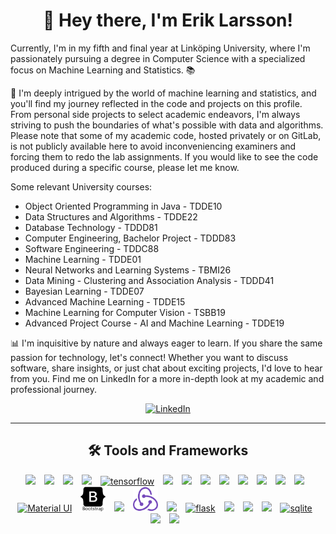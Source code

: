 <!--
Here are some ideas to get you started:

- 🔭 I’m currently working on ...
- 🌱 I’m currently learning ...
- 👯 I’m looking to collaborate on ...
- 🤔 I’m looking for help with ...
- 💬 Ask me about ...
- 📫 How to reach me: ...
- 😄 Pronouns: ...
- ⚡ Fun fact: ...
-->

<h1 align='center'>👋 Hey there, I'm Erik Larsson!</h1>

<p>Currently, I'm in my fifth and final year at Linköping University, where I'm passionately pursuing a degree in Computer Science with a specialized focus on Machine Learning and Statistics. 📚</p>

<p>🤖 I'm deeply intrigued by the world of machine learning and statistics, and you'll find my journey reflected in the code and projects on this profile. From personal side projects to select academic endeavors, I'm always striving to push the boundaries of what's possible with data and algorithms. Please note that some of my academic code, hosted privately or on GitLab, is not publicly available here to avoid inconveniencing examiners and forcing them to redo the lab assignments. If you would like to see the code produced during a specific course, please let me know. </p>

Some relevant University courses:
<ul>
  <li>Object Oriented Programming in Java - TDDE10</item>
  <li>Data Structures and Algorithms - TDDE22</item>
  <li>Database Technology - TDDD81</item>
  <li>Computer Engineering, Bachelor Project - TDDD83</item>
  <li>Software Engineering - TDDC88</item>
  <li>Machine Learning - TDDE01</item>
  <li>Neural Networks and Learning Systems - TBMI26</item>
  <li>Data Mining - Clustering and Association Analysis - TDDD41</item>
  <li>Bayesian Learning - TDDE07</item>
  <li>Advanced Machine Learning - TDDE15</item>
  <li>Machine Learning for Computer Vision - TSBB19</item>
  <li>Advanced Project Course - AI and Machine Learning - TDDE19</item>
</ul>

<p>📊 I'm inquisitive by nature and always eager to learn. If you share the same passion for technology, let's connect! Whether you want to discuss software, share insights, or just chat about exciting projects, I'd love to hear from you. Find me on LinkedIn for a more in-depth look at my academic and professional journey.</p>

<div align='center'>
  <a href="https://www.linkedin.com/in/erik-larsson-b19b42183/" target="_blank">
    <img src="https://img.shields.io/badge/linkedin-%230077B5.svg?&style=for-the-badge&logo=linkedin&logoColor=white&color=071A2C" alt="LinkedIn"/>
  </a>
</div>

---

<h2 align='center'>🛠️ Tools and Frameworks</h2>
<div align='center'>
<a href="https://git-scm.com"><img width=40px style='padding-right:10px;' src="https://cdn.jsdelivr.net/gh/devicons/devicon/icons/git/git-original.svg" /></a>
<a href="https://www.python.org"><img width=40px style='padding-right:10px;' src="https://cdn.jsdelivr.net/gh/devicons/devicon/icons/python/python-original.svg" /></a>
<a href="https://pytorch.org/"><img width=40px style='padding-right:10px;' src="https://cdn.jsdelivr.net/gh/devicons/devicon/icons/pytorch/pytorch-original.svg"/></a>
<a href="https://jupyter.org/"><img width=40px style='padding-right:10px;' src="https://cdn.jsdelivr.net/gh/devicons/devicon/icons/jupyter/jupyter-original-wordmark.svg"/></a>
<a href="https://www.tensorflow.org"><img src="https://www.vectorlogo.zone/logos/tensorflow/tensorflow-icon.svg" alt="tensorflow" width="40" height="40" style='padding-right:10px;'/></a>
<a href="https://www.r-project.org"><img width=40px style='padding-right:10px;' src="https://cdn.jsdelivr.net/gh/devicons/devicon/icons/r/r-original.svg" /></a>
<a href="https://posit.co/products/open-source/rstudio/"><img width=40px style='padding-right:10px;' src="https://cdn.jsdelivr.net/gh/devicons/devicon/icons/rstudio/rstudio-original.svg" /></a>
<a href="https://matlab.mathworks.com"><img width=40px style='padding-right:10px;' src="https://cdn.jsdelivr.net/gh/devicons/devicon/icons/matlab/matlab-original.svg"/></a>       
<a href="https://www.oracle.com/java/technologies/downloads/"><img width=40px style='padding-right:10px;' src="https://cdn.jsdelivr.net/gh/devicons/devicon/icons/java/java-original-wordmark.svg" /></a>
<a><img width=40px style='padding-right:10px;' src="https://cdn.jsdelivr.net/gh/devicons/devicon/icons/javascript/javascript-original.svg" /></a>
<a><img width=40px style='padding-right:10px;' src="https://upload.wikimedia.org/wikipedia/commons/thumb/4/4c/Typescript_logo_2020.svg/512px-Typescript_logo_2020.svg.png?20221110153201" /></a>
<a><img width=40px style='padding-right:10px;' src="https://cdn.jsdelivr.net/gh/devicons/devicon/icons/html5/html5-original.svg" /></a>
<a><img width=40px style='padding-right:10px;' src="https://cdn.jsdelivr.net/gh/devicons/devicon/icons/css3/css3-original.svg" /></a>
<a href="https://mui.com/" rel="noreferrer"><img src="https://mui.com/static/logo.png" alt="Material UI" width="40" height="40" style='padding-right:10px;'/></a>
<a href="https://getbootstrap.com" rel="noreferrer"><img src="https://raw.githubusercontent.com/devicons/devicon/master/icons/bootstrap/bootstrap-plain-wordmark.svg" alt="bootstrap" width="40" height="40" style='padding-right:10px;'/></a>
<a href="https://reactjs.org"><img width=40px style='padding-right:10px;' src="https://cdn.jsdelivr.net/gh/devicons/devicon/icons/react/react-original.svg" /></a>
<a href="https://redux.js.org" rel="noreferrer"><img src="https://raw.githubusercontent.com/devicons/devicon/master/icons/redux/redux-original.svg" alt="redux" width="40" height="40" style='padding-right:10px;'/></a>
<a href="https://nodejs.org/en/"><img width=40px style='padding-right:10px;' src="https://cdn.jsdelivr.net/gh/devicons/devicon/icons/nodejs/nodejs-original.svg" /></a>
<a href="https://flask.palletsprojects.com/"  rel="noreferrer"><img src="https://www.vectorlogo.zone/logos/pocoo_flask/pocoo_flask-icon.svg" alt="flask" width="40" height="40" style='padding-right:10px;'/></a>
<a href="https://firebase.google.com"><img width=40px style='padding-right:10px;' src="https://cdn.jsdelivr.net/gh/devicons/devicon/icons/firebase/firebase-plain.svg" /></a>
<a href="https://www.mysql.com"><img width=40px style='padding-right:10px;' src="https://cdn.jsdelivr.net/gh/devicons/devicon/icons/mysql/mysql-original.svg" /></a>
<a href="https://www.postgresql.org/"><img width=40px style='padding-right:10px;' src="https://upload.wikimedia.org/wikipedia/commons/thumb/2/29/Postgresql_elephant.svg/1985px-Postgresql_elephant.svg.png" /></a>
<a href="https://www.sqlite.org/" rel="noreferrer"><img src="https://www.vectorlogo.zone/logos/sqlite/sqlite-icon.svg" alt="sqlite" width="40" height="40" style='padding-right:10px;'/></a>
<a href="https://www.docker.com"><img width=50px style='padding-right:10px;' src="https://cdn.jsdelivr.net/gh/devicons/devicon/icons/docker/docker-original.svg" /></a>
<a href="https://www.figma.com"><img width=40px style='padding-right:10px;' src="https://cdn.jsdelivr.net/gh/devicons/devicon/icons/figma/figma-original.svg" /></a>
</div>

#
